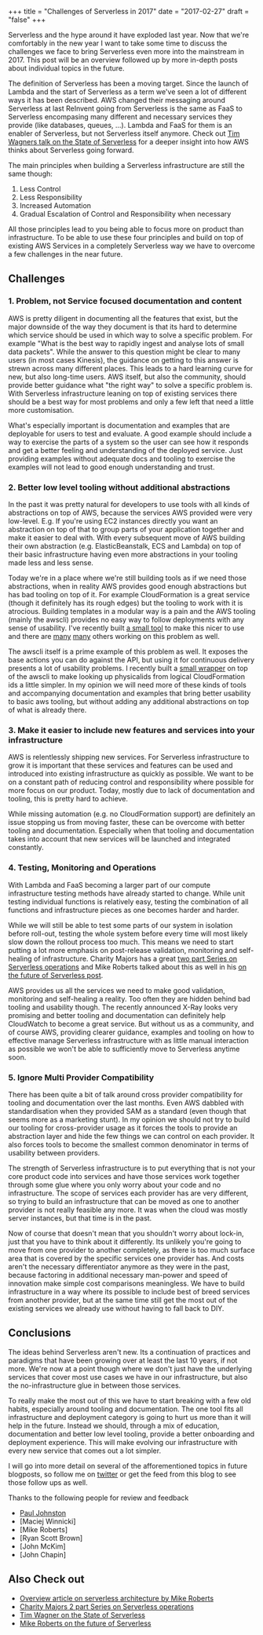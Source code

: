 +++
title = "Challenges of Serverless in 2017"
date = "2017-02-27"
draft = "false"
+++

Serverless and the hype around it have exploded last year. Now that we're comfortably in the new year I want to take some time to discuss the challenges we face to bring Serverless even more into the mainstream in 2017. This post will be an overview followed up by more in-depth posts about individual topics in the future.


The definition of Serverless has been a moving target. Since the launch of Lambda and the start of Serverless as a term we've seen a lot of different ways it has been described. AWS changed their messaging around Serverless at last ReInvent going from Serverless is the same as FaaS to Serverless encompasing many different and necessary services they provide (like databases, queues, ...). Lambda and FaaS for them is an enabler of Serverless, but not Serverless itself anymore. Check out [Tim Wagners talk on the State of Serverless](https://www.youtube.com/watch?v=AcGv3qUrRC4) for a deeper insight into how AWS thinks about Serverless going forward.

The main principles when building a Serverless infrastructure are still the same though:

1. Less Control
2. Less Responsibility
3. Increased Automation
4. Gradual Escalation of Control and Responsibility when necessary

All those principles lead to you being able to focus more on product than infrastructure. To be able to use these four principles and build on top of existing AWS Services in a completely Serverless way we have to overcome a few challenges in the near future.

## Challenges

### 1. Problem, not Service focused documentation and content

AWS is pretty diligent in documenting all the features that exist, but the major downside of the way they document is that its hard to determine which service should be used in which way to solve a specific problem. For example "What is the best way to rapidly ingest and analyse lots of small data packets". While the answer to this question might be clear to many users (in most cases Kinesis), the guidance on getting to this answer is strewn across many different places. This leads to a hard learning curve for new, but also long-time users. AWS itself, but also the community, should provide better guidance what "the right way" to solve a specific problem is. With Serverless infrastructure leaning on top of existing services there should be a best way for most problems and only a few left that need a little more customisation.

What's especially important is documentation and examples that are deployable for users to test and evaluate. A good example should include a way to exercise the parts of a system so the user can see how it responds and get a better feeling and understanding of the deployed service. Just providing examples without adequate docs and tooling to exercise the examples will not lead to good enough understanding and trust.

### 2. Better low level tooling without additional abstractions

In the past it was pretty natural for developers to use tools with all kinds of abstractions on top of AWS, because the services AWS provided were very low-level. E.g. If you're using EC2 instances directly you want an abstraction on top of that to group parts of your application together and make it easier to deal with. With every subsequent move of AWS building their own abstraction (e.g. ElasticBeanstalk, ECS and Lambda) on top of their basic infrastructure having even more abstractions in your tooling made less and less sense.

Today we're in a place where we're still building tools as if we need those abstractions, when in reality AWS provides good enough abstractions but has bad tooling on top of it. For example CloudFormation is a great service (though it definitely has its rough edges) but the tooling to work with it is atrocious. Building templates in a modular way is a pain and the AWS tooling (mainly the awscli) provides no easy way to follow deployments with any sense of usability. I've recently built [a small tool](https://github.com/flomotlik/formica) to make this nicer to use and there are [many](https://github.com/remind101/stacker) [many](https://github.com/cloudreach/sceptre) others working on this problem as well.

The awscli itself is a prime example of this problem as well. It exposes the base actions you can do against the API, but using it for continuous delivery presents a lot of usability problems. I recently built a [small wrapper](https://github.com/flomotlik/awsie) on top of the awscli to make looking up physicalids from logical CloudFormation ids a little simpler. In my opinion we will need more of these kinds of tools and accompanying documentation and examples that bring better usability to basic aws tooling, but without adding any additional abstractions on top of what is already there.

### 3. Make it easier to include new features and services into your infrastructure

AWS is relentlessly shipping new services. For Serverless infrastructure to grow it is important that these services and features can be used and introduced into existing infrastructure as quickly as possible. We want to be on a constant path of reducing control and responsibility where possible for more focus on our product. Today, mostly due to lack of documentation and tooling, this is pretty hard to achieve.

While missing automation (e.g. no CloudFormation support) are definitely an issue stopping us from moving faster, these can be overcome with better tooling and documentation. Especially when that tooling and documentation takes into account that new services will be launched and integrated constantly.

### 4. Testing, Monitoring and Operations

With Lambda and FaaS becoming a larger part of our compute infrastructure testing methods have already started to change. While unit testing individual functions is relatively easy, testing the combination of all functions and infrastructure pieces as one becomes harder and harder.

While we will still be able to test some parts of our system in isolation before roll-out, testing the whole system before every time will most likely slow down the rollout process too much. This means we need to start putting a lot more emphasis on post-release validation, monitoring and self-healing of infrastructure. Charity Majors has a great [two part Series on Serverless operations](https://charity.wtf/2016/05/31/operational-best-practices-serverless/) and Mike Roberts talked about this as well in his [on the future of Serverless post](https://www.infoq.com/articles/future-serverless).

AWS provides us all the services we need to make good validation, monitoring and self-healing a reality. Too often they are hidden behind bad tooling and usability though. The recently announced X-Ray looks very promising and better tooling and documentation can definitely help CloudWatch to become a great service. But without us as a community, and of course AWS, providing clearer guidance, examples and tooling on how to effective manage Serverless infrastructure with as little manual interaction as possible we won't be able to sufficiently move to Serverless anytime soon.

### 5. Ignore Multi Provider Compatibility

There has been quite a bit of talk around cross provider compatibility for tooling and documentation over the last months. Even AWS dabbled with standardisation when they provided SAM as a standard (even though that seems more as a marketing stunt). In my opinion we should not try to build our tooling for cross-provider usage as it forces the tools to provide an abstraction layer and hide the few things we can control on each provider. It also forces tools to become the smallest common denominator in terms of usability between providers.

The strength of Serverless infrastructure is to put everything that is not your core product code into services and have those services work together through some glue where you only worry about your code and no infrastructure. The scope of services each provider has are very different, so trying to build an infrastructure that can be moved as one to another provider is not really feasible any more. It was when the cloud was mostly server instances, but that time is in the past.

Now of course that doesn't mean that you shouldn't worry about lock-in, just that you have to think about it differently. Its unlikely you're going to move from one provider to another completely, as there is too much surface area that is covered by the specific services one provider has. And costs aren't the necessary differentiator anymore as they were in the past, because factoring in additional necessary man-power and speed of innovation make simple cost comparisons meaningless. We have to build infrastructure in a way where its possible to include best of breed services from another provider, but at the same time still get the most out of the existing services we already use without having to fall back to DIY. 

## Conclusions

The ideas behind Serverless aren't new. Its a continuation of practices and paradigms that have been growing over at least the last 10 years, if not more. We're now at a point though where we don't just have the underlying services that cover most use cases we have in our infrastructure, but also the no-infrastructure glue in between those services.

To really make the most out of this we have to start breaking with a few old habits, especially around tooling and documentation. The one tool fits all infrastructure and deployment category is going to hurt us more than it will help in the future. Instead we should, through a mix of education, documentation and better low level tooling, provide a better onboarding and deployment experience. This will make evolving our infrastructure with every new service that comes out a lot simpler.

I will go into more detail on several of the afforementioned topics in future blogposts, so follow me on [twitter](https://twitter.com/flomotlik) or get the feed from this blog to see those follow ups as well.

Thanks to the following people for review and feedback
* [Paul Johnston](https://twitter.com/pauldjohnston)
* [Maciej Winnicki]
* [Mike Roberts]
* [Ryan Scott Brown]
* [John McKim]
* [John Chapin]

## Also Check out

* [Overview article on serverless architecture by Mike Roberts](https://martinfowler.com/articles/serverless.html)
* [Charity Majors 2 part Series on Serverless operations](https://charity.wtf/2016/05/31/operational-best-practices-serverless/)
* [Tim Wagner on the State of Serverless](https://www.youtube.com/watch?v=AcGv3qUrRC4)
* [Mike Roberts on the future of Serverless](https://www.infoq.com/articles/future-serverless)